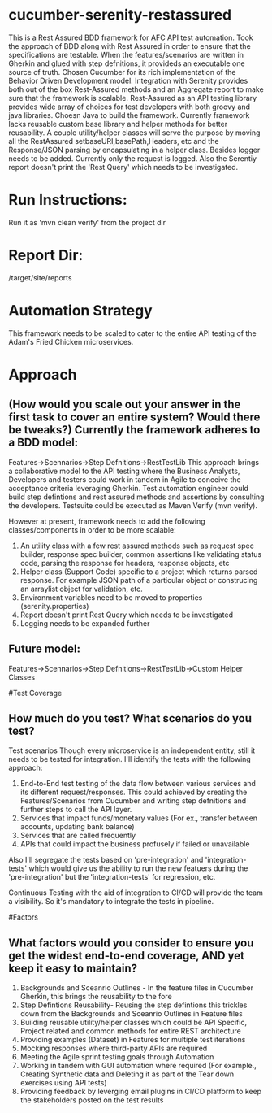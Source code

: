 # cucumber-serenity-restassured
This is a Rest Assured BDD framework for AFC API test automation. Took the approach of BDD along with Rest Assured in order to ensure that the specifications are testable. When the features/scenarios are written in Gherkin and glued with step defnitions, it provideds an executable one source of truth.
Chosen Cucumber for its rich implementation of the Behavior Driven Development model. Integration with Serenity provides both out of the box Rest-Assured methods and an Aggregate report to make sure that the framework is scalable.
Rest-Assured as an API testing library provides wide array of choices for test developers with both groovy and java libraries. Choesn Java to build the framework.
Currently framework lacks reusable custom base library and helper methods for better reusability. A couple utility/helper classes will serve the purpose by moving all the RestAssured setbaseURI,basePath,Headers, etc and the Response/JSON parsing by encapsulating in a helper class.
Besides logger needs to be added. Currently only the request is logged.
Also the Serentiy report doesn't print the 'Rest Query' which needs to be investigated.

# Run Instructions:

Run it as 'mvn clean verify' from the project dir

# Report Dir:
/target/site/reports

# Automation Strategy 
This framework needs to be scaled to cater to the entire API testing of the Adam's Fried Chicken microservices.
# Approach
(How would you scale out your answer in the first task to cover an entire system? Would there be tweaks?)
Currently the framework adheres to a BDD model:
------------------------------------------------
Features->Scennarios->Step Defnitions->RestTestLib
This approach brings a collaborative model to the API testing where the Business Analysts, Developers and testers could work in tandem in Agile to conceive the acceptance criteria leveraging Gherkin. Test automation engineer could build step defintions and rest assured methods and assertions by consulting the developers. Testsuite could be executed as Maven Verify (mvn verify).

However at present, framework needs to add the following classes/components in order to be more scalable:
1. An utility class with a few rest assured methods such as request spec builder, response spec builder, common assertions like validating status code, parsing the response for headers, response objects, etc
2. Helper class (Support Code) specific to a project which returns parsed response. For example JSON path of a particular object or construcing an arraylist object for validation, etc.
3. Environment variables need to be moved to properties (serenity.properties)
4. Report doesn't print Rest Query which needs to be investigated
5. Logging needs to be expanded further

Future model:
------------
Features->Scennarios->Step Defnitions->RestTestLib->Custom Helper Classes


#Test Coverage

How much do you test? What scenarios do you test?
-------------------------------------------------
Test scenarios
Though every microservice is an independent entity, still it needs to be tested for integration. I'll identify the tests with the following approach:
1. End-to-End test testing of the data flow between various services and its different request/responses. This could achieved by creating the Features/Scenarios from Cucumber and writing step defnitions and further steps to call the API layer.
2. Services that impact funds/monetary values (For ex., transfer between accounts, updating bank balance)
3. Services that are called frequently
4. APIs that could impact the business profusely if failed or unavailable

Also I'll segregate the tests based on 'pre-integration' and 'integration-tests' which would give us the ability to run the new featuers during the 'pre-integration' but the 'integration-tests' for regression, etc.

Continuous Testing with the aid of integration to CI/CD will provide the team a visibility. So it's mandatory to integrate the tests in pipeline.

#Factors

What factors would you consider to ensure you get the widest end-to-end coverage, AND yet keep it easy to maintain?
------------------------------------------------------------------------------------------------------------------
1. Backgrounds and Sceanrio Outlines - In the feature files in Cucumber Gherkin, this brings the reusability to the fore
2. Step Defintions Reusability- Reusing the step defintions this trickles down from the Backgrounds and Sceanrio Outlines in Feature files
3. Building reusable utility/helper classes which could be API Specific, Project related and common methods for entire REST architecture
4. Providing examples (Dataset) in Features for multiple test iterations
5. Mocking responses where third-party APIs are required
6. Meeting the Agile sprint testing goals through Automation
7. Working in tandem with GUI automation where required (For example., Creating Synthetic data and Deleting it as part of the Tear down exercises using API tests)
8. Providing feedback by leverging email plugins in CI/CD platform to keep the stakeholders posted on the test results






